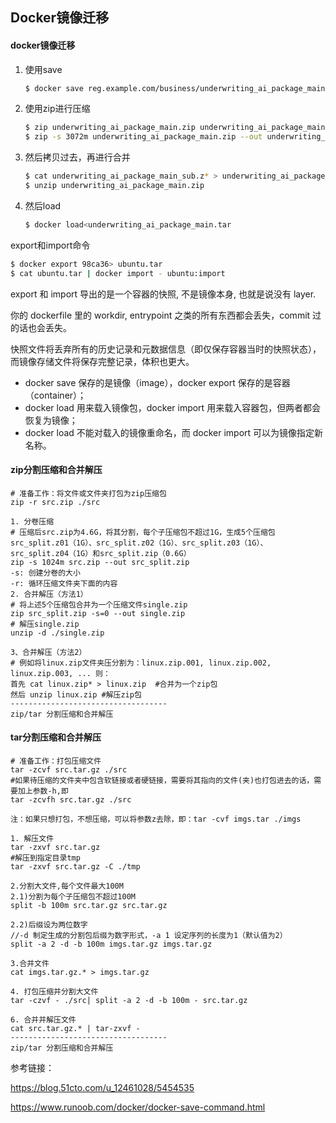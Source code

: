 ## Docker镜像迁移

#### docker镜像迁移

1. 使用save

   ```bash
   $ docker save reg.example.com/business/underwriting_ai_package_main:v1.2.2>/usr/local/src/underwriting_ai_package_main.tar
   ```

2. 使用zip进行压缩

   ```bash
   $ zip underwriting_ai_package_main.zip underwriting_ai_package_main.tar
   $ zip -s 3072m underwriting_ai_package_main.zip --out underwriting_ai_package_main_sub.zip
   ```

3. 然后拷贝过去，再进行合并

   ```bash
   $ cat underwriting_ai_package_main_sub.z* > underwriting_ai_package_main.zip
   $ unzip underwriting_ai_package_main.zip
   ```

4. 然后load

   ```bash
   $ docker load<underwriting_ai_package_main.tar
   ```

   



export和import命令

```bash
$ docker export 98ca36> ubuntu.tar
$ cat ubuntu.tar | docker import - ubuntu:import
```

export 和 import 导出的是一个容器的快照, 不是镜像本身, 也就是说没有 layer.

你的 dockerfile 里的 workdir, entrypoint 之类的所有东西都会丢失，commit 过的话也会丢失。

快照文件将丢弃所有的历史记录和元数据信息（即仅保存容器当时的快照状态），而镜像存储文件将保存完整记录，体积也更大。

-  docker save 保存的是镜像（image），docker export 保存的是容器（container）；
-  docker load 用来载入镜像包，docker import 用来载入容器包，但两者都会恢复为镜像；
-  docker load 不能对载入的镜像重命名，而 docker import 可以为镜像指定新名称。



#### zip分割压缩和合并解压

```
# 准备工作：将文件或文件夹打包为zip压缩包
zip -r src.zip ./src

1. 分卷压缩
# 压缩后src.zip为4.6G，将其分割，每个子压缩包不超过1G，生成5个压缩包src_split.z01（1G）、src_split.z02（1G）、src_split.z03（1G）、src_split.z04（1G）和src_split.zip（0.6G）
zip -s 1024m src.zip --out src_split.zip
-s: 创建分卷的大小
-r: 循环压缩文件夹下面的内容
2. 合并解压（方法1）
# 将上述5个压缩包合并为一个压缩文件single.zip
zip src_split.zip -s=0 --out single.zip
# 解压single.zip
unzip -d ./single.zip

3、合并解压（方法2）
# 例如将linux.zip文件夹压分割为：linux.zip.001, linux.zip.002, linux.zip.003, ... 则：
首先 cat linux.zip* > linux.zip  #合并为一个zip包
然后 unzip linux.zip #解压zip包
-----------------------------------
zip/tar 分割压缩和合并解压
```

#### tar分割压缩和合并解压

```
# 准备工作：打包压缩文件
tar -zcvf src.tar.gz ./src
#如果待压缩的文件夹中包含软链接或者硬链接，需要将其指向的文件(夹)也打包进去的话，需要加上参数-h,即
tar -zcvfh src.tar.gz ./src

注：如果只想打包，不想压缩，可以将参数z去除，即：tar -cvf imgs.tar ./imgs

1. 解压文件
tar -zxvf src.tar.gz
#解压到指定目录tmp
tar -zxvf src.tar.gz -C ./tmp

2.分割大文件,每个文件最大100M
2.1)分割为每个子压缩包不超过100M
split -b 100m src.tar.gz src.tar.gz

2.2)后缀设为两位数字
//-d 制定生成的分割包后缀为数字形式，-a 1 设定序列的长度为1（默认值为2）
split -a 2 -d -b 100m imgs.tar.gz imgs.tar.gz

3.合并文件
cat imgs.tar.gz.* > imgs.tar.gz

4. 打包压缩并分割大文件
tar -czvf - ./src| split -a 2 -d -b 100m - src.tar.gz

6. 合并并解压文件
cat src.tar.gz.* | tar-zxvf -
-----------------------------------
zip/tar 分割压缩和合并解压

```



参考链接：

https://blog.51cto.com/u_12461028/5454535

https://www.runoob.com/docker/docker-save-command.html



